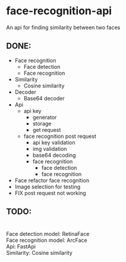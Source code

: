 # face-recognition-api

An api for finding similarity between two faces

## DONE:

- Face recognition
  - Face detection
  - Face recognition
- Similarity
  - Cosine similarity
- Decoder
  - Base64 decoder
- Api
  - api key
    - generator
    - storage
    - get request
  - face recognition post request
    - api key validation
    - img validation
    - base64 decoding
    - face recognition
      - face detection
      - face recognition
- Face refactor face recognition
- Image selection for testing
- FIX post request not working

## TODO:


#
Face detection model: RetinaFace\
Face recognition model: ArcFace\
Api: FastApi\
Similarity: Cosine similarity
